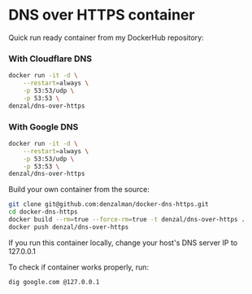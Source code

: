 # DNS over HTTPS container

Quick run ready container from my DockerHub repository:
### With Cloudflare DNS
``` bash
docker run -it -d \
    --restart=always \
    -p 53:53/udp \
    -p 53:53 \
denzal/dns-over-https
```
### With Google DNS
``` bash
docker run -it -d \
    --restart=always \
    -p 53:53/udp \
    -p 53:53 \
denzal/dns-over-https
```
Build your own container from the source:
```bash
git clone git@github.com:denzalman/docker-dns-https.git
cd docker-dns-https
docker build --rm=true --force-rm=true -t denzal/dns-over-https .
docker push denzal/dns-over-https
```
If you run this container locally, change your host's DNS server IP to 127.0.0.1

To check if container works properly, run:
```bash
dig google.com @127.0.0.1
```
